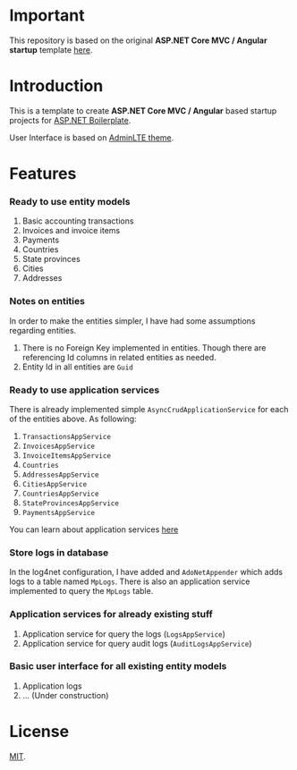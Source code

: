 # Important

This repository is based on the original **ASP.NET Core MVC / Angular startup** template [here](https://github.com/aspnetboilerplate/module-zero-core-template).

# Introduction

This is a template to create **ASP.NET Core MVC / Angular** based startup projects for [ASP.NET Boilerplate](https://aspnetboilerplate.com/Pages/Documents). 

User Interface is based on [AdminLTE theme](https://github.com/ColorlibHQ/AdminLTE). 

# Features

### Ready to use entity models

1. Basic accounting transactions
2. Invoices and invoice items
3. Payments
4. Countries
5. State provinces
6. Cities
7. Addresses

### Notes on entities

In order to make the entities simpler, I have had some assumptions regarding entities. 

1. There is no Foreign Key implemented in entities. Though there are referencing Id columns in related entities as needed.
2. Entity Id in all entities are `Guid`


### Ready to use application services 

There is already implemented simple `AsyncCrudApplicationService` for each of the entities above. As following:

1. `TransactionsAppService`
2. `InvoicesAppService`
3. `InvoiceItemsAppService`
4. `Countries`
5. `AddressesAppService`
6. `CitiesAppService`
7. `CountriesAppService`
8. `StateProvincesAppService`
9. `PaymentsAppService`

You can learn about application services [here](https://aspnetboilerplate.com/Pages/Documents/Application-Services)


### Store logs in database

In the log4net configuration, I have added and `AdoNetAppender` which adds logs to a table named `MpLogs`. There is also an application service implemented to query the `MpLogs` table.

### Application services for already existing stuff

1. Application service for query the logs (`LogsAppService`)
2. Application service for query audit logs (`AuditLogsAppService`)

### Basic user interface for all existing entity models

1. Application logs
2. ... (Under construction)

# License

[MIT](LICENSE).
